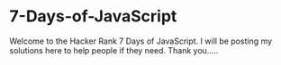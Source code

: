 # 7-Days-of-JavaScript

Welcome to the Hacker Rank 7 Days of JavaScript.
I will be posting my solutions here to help people if they need.
Thank you.....

